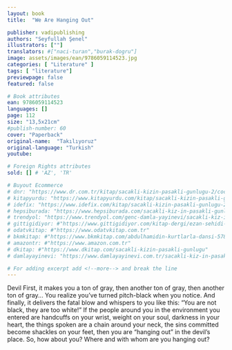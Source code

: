 ```yaml
---
layout: book
title:  "We Are Hanging Out"

publisher: vadipublishing
authors: "Seyfullah Şenel"
illustrators: [""]
translators: #["naci-turan","burak-dogru"]
image: assets/images/ean/9786059114523.jpg
categories: [ "Literature" ]
tags: [ "literature"]
previewpage: false
featured: false

# Book attributes
ean: 9786059114523
languages: []
page: 112
size: "13,5x21cm"
#publish-number: 60
cover: "Paperback"
original-name:  "Takılıyoruz"
original-language: "Turkish"
youtube:

# Foreign Rights attributes
sold: [] # 'AZ', 'TR'

# Buyout Ecommerce
# dnr: "https://www.dr.com.tr/kitap/sacakli-kizin-pasakli-gunlugu-2/cocuk-ve-genclik/genclik-10-yas/roman-oyku/urunno=0001893059001"
# kitapyurdu: "https://www.kitapyurdu.com/kitap/sacakli-kizin-pasakli-gunlugu-2-/560122.html&filter_name=Sa%C3%A7akl%C4%B1+K%C4%B1z%27%C4%B1n+Pasakl%C4%B1+G%C3%BCnl%C3%BC%C4%9F%C3%BC+2"
# idefix: "https://www.idefix.com/kitap/sacakli-kizin-pasakli-gunlugu-2/cocuk-ve-genclik/genclik-10-yas/roman-oyku/urunno=0001893059001"
# hepsiburada: "https://www.hepsiburada.com/sacakli-kiz-in-pasakli-gunlugu-2-damla-yayinevi-p-HBV000012ER86"
# trendyol: "https://www.trendyol.com/genc-damla-yayinevi/sacakli-kiz-in-pasakli-gunlugu-2-p-54825777"
# gittigidiyor: #"https://www.gittigidiyor.com/kitap-dergi/ezan-sehidi-adnan-menderes_pdp_732728793"
# odatvkitap: #"https://www.odatvkitap.com.tr"
# bkmkitap: #"https://www.bkmkitap.com/abdulhamidin-kurtlarla-dansi-578226"
# amazontr: #"https://www.amazon.com.tr"
# dkitap: #"https://www.dkitap.com/sacakli-kizin-pasakli-gunlugu"
# damlayayinevi: "https://www.damlayayinevi.com.tr/sacakli-kiz-in-pasakli-gunlugu-2-bu-iste-bi-terslik-var"

# For adding excerpt add <!--more--> and break the line
---
```

Devil First, it makes you a ton of gray, then
another ton of gray, then another ton of gray... You
realize you’ve turned pitch-black when you notice.
And finally, it delivers the fatal blow and whispers
to you like this: “You are not black, they are too
white!”
If the people around you in the environment you
entered are handcuffs on your wrist, weight on
your soul, darkness in your heart, the things spoken are a chain around your neck, the sins committed become shackles on your feet, then you are
“hanging out” in the devil’s place.
So, how about you? Where and with whom are
you hanging out?
<!--more--> 


